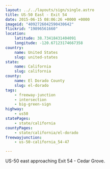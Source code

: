 ```yaml
---
layout: ../../layouts/sign/single.astro
title: US-50 East - Exit 54
date: 2015-06-15 08:06:26 +0000 +0000
imageid: "4092726042590430642"
flickrid: "19896561660"
location:
    latitude: 38.73418431404091
    longitude: -120.67123174667358
country:
    name: United States
    slug: united-states
state:
    name: California
    slug: california
county:
    name: El Dorado County
    slug: el-dorado
tags:
    - freeway-junction
    - intersection
    - big-green-sign
highway:
    - us50
statePages:
    - state/california
countyPages:
    - state/california/el-dorado
freewayjunction:
    - us-50-california_54-47

---
```

US-50 east approaching Exit 54 - Cedar Grove.